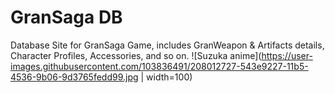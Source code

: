 # GranSaga DB
Database Site for GranSaga Game, includes GranWeapon & Artifacts details, Character Profiles, Accessories, and so on.
![Suzuka anime](https://user-images.githubusercontent.com/103836491/208012727-543e9227-11b5-4536-9b06-9d3765fedd99.jpg | width=100)
